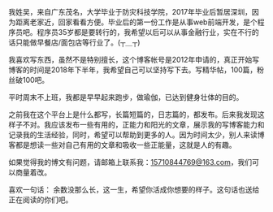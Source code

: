  我姓吴，来自广东茂名，大学毕业于防灾科技学院，2017年毕业后暂居深圳，因为距离老家近，回家看看方便。毕业后的第一份工作是从事web前端开发，是个程序员吧。程序员35岁都是要转行的，我希望以后可以从事金融行业，实在不行的话只能做早餐店/面包店等行业了。(┬＿┬)

我喜欢写东西，虽然不是特别擅长，这个博客帐号是2012年申请的，真正开始写博客的时间是2018年下半年，我希望自己可以坚持写下去。写精华帖，100篇，粉丝破100吧。

平时周末不上班，我都是早早起来跑步，做瑜伽，已达到健身壮体的目的。

之前我在这个平台上是什么都写，长篇短篇的，日志篇的，都发布。后来我发现这样子不对。我应该发布一些有用的，正能力和阳光的文章，展示我的写博客能力和记录我的生活经验，同时，希望可以帮助到更多的人。因为时间太少，别人来读博客都是想读一些对自己有用的文章和吸收一些正能量，这就是人的有趣。

如果觉得我的博文有问题，请邮箱上联系我：[15710844769@163.com](mailto:15710844769@163.com)，我们可以商量着改。

喜欢一句话： 余数没那么长，这一生，希望你活成你想要的样子。这句话也送给正在阅读的你们吧。
